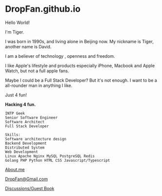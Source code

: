 DropFan.github.io
=================

Hello World!

I'm Tiger.

I was born in 1990s, and living alone in Beijing now. My nickname is Tiger, another name is David.

I am a believer of technology , openness and freedom.

I like Apple's lifestyle and products especially iPhone, Macbook and Apple Watch, but not a full apple fans.

Maybe I could be a Full Stack Developer? But it's not enough. I want to be a all-rounder man in anything I like.

Just 4 fun!

**Hacking 4 fun.**

    INTP Geek
    Senior Software Engineer
    Software Architect
    Full Stack Developer

    Skills:
    Software architecture design
    Backend Development
    Distributed System
    Web Development
    Linux Apache Nginx MySQL PostgreSQL Redis
    Golang PHP Python HTML CSS Javascript/Typescript

[About.me](http://about.me/DropFan)

[DropFan@Gmail.com](mailto:DropFan@Gmail.com)

[Discussions/Guest Book](https://github.com/DropFan/DropFan.github.io/discussions)
